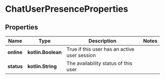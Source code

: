 
# ChatUserPresenceProperties

## Properties
Name | Type | Description | Notes
------------ | ------------- | ------------- | -------------
**online** | **kotlin.Boolean** | True if this user has an active user session | 
**status** | **kotlin.String** | The availability status of this user | 



